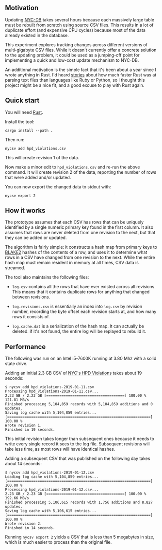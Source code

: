 ## Motivation

Updating [NYC-DB][] takes several hours because each massively large
table must be rebuilt from scratch using source CSV files. This
results in a lot of duplicate effort (and expensive CPU cycles)
because most of the data already existed in the database.

This experiment explores tracking changes across different versions
of multi-gigabyte CSV files. While it doesn't currently offer
a concrete solution to the updating problem, it could be used as
a jumping-off point for implementing a quick and low-cost update
mechanism to NYC-DB.

An additional motivation is the simple fact that it's been about
a year since I wrote anything in Rust. I'd heard [stories][]
about how much faster Rust was at parsing text files than
languages like Ruby or Python, so I thought this project might
be a nice fit, and a good excuse to play with Rust again.

[stories]: https://andre.arko.net/2018/10/25/parsing-logs-230x-faster-with-rust/

## Quick start

You will need [Rust][].

Install the tool:

```
cargo install --path .
```

Then run:

```
nycsv add hpd_violations.csv
```

This will create revision 1 of the data.

Now make a minor edit to `hpd_violations.csv` and re-run the above command.
It will create revision 2 of the data, reporting the number of rows that
were added and/or updated.

You can now export the changed data to stdout with:

```
nycsv export 2
```

## How it works

The prototype assumes that each CSV has rows that can be uniquely
identified by a single numeric primary key found in the first
column. It also assumes that rows are never deleted from one
revision to the next, but that they can be added or updated.

The algorithm is fairly simple: it constructs a
hash map from primary keys to [BLAKE2][] hashes of the
contents of a row, and uses it to determine what rows in
a CSV have changed from one revision to the next. While the
entire hash map must remain resident in memory at all times,
CSV data is streamed.

The tool also maintains the following files:

* `log.csv` contains all the rows that have ever existed across
  all revisions. This means that it contains duplicate rows for
  anything that changed between revisions.

* `log.revisions.csv` is essentially an index into `log.csv`
  by revision number, recording the byte offset each revision
  starts at, and how many rows it consists of.

* `log.cache.dat` is a serialization of the hash map. It can
  actually be deleted: if it's not found, the entire log will
  be replayed to rebuild it.

## Performance

The following was run on an Intel i5-7600K running at 3.80 Mhz with a
solid state drive.

Adding an initial 2.3 GB CSV of [NYC's HPD Violations][] takes about 19 seconds:

```
$ nycsv add hpd_violations-2019-01-11.csv
Processing hpd_violations-2019-01-11.csv...
2.23 GB / 2.23 GB [====================================] 100.00 % 121.81 MB/s
Finished processing 5,104,859 records with 5,104,859 additions and 0 updates.
Saving log cache with 5,104,859 entries...
[==================================================================] 100.00 %
Wrote revision 1.
Finished in 19 seconds.
```

This initial revision takes longer than subsequent ones because it needs
to write every single record it sees to the log file. Subsequent
revisions will take less time, as most rows will have identical hashes.

Adding a subsequent CSV that was published on the following day takes
about 14 seconds:

```
$ nycsv add hpd_violations-2019-01-12.csv
Loading log cache with 5,104,859 entries...
[==================================================================] 100.00 %
Processing hpd_violations-2019-01-12.csv...
2.23 GB / 2.23 GB [====================================] 100.00 % 192.66 MB/s
Finished processing 5,106,615 records with 1,756 additions and 8,827 updates.
Saving log cache with 5,106,615 entries...
[==================================================================] 100.00 %
Wrote revision 2.
Finished in 14 seconds.
```

Running `nycsv export 2` yields a CSV that is less than 5 megabytes in size,
which is much easier to process than the original file.

[NYC-DB]: https://github.com/aepyornis/nyc-db/
[Rust]: https://www.rust-lang.org/
[BLAKE2]: https://blake2.net/
[NYC's HPD Violations]: https://data.cityofnewyork.us/Housing-Development/Housing-Maintenance-Code-Violations/wvxf-dwi5
